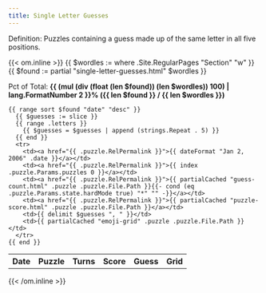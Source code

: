 ```yaml
---
title: Single Letter Guesses
---
```


Definition: Puzzles containing a guess made up of the same letter in all five positions.

{{< om.inline >}}
  {{ $wordles := where .Site.RegularPages "Section" "w" }}
  {{ $found := partial "single-letter-guesses.html" $wordles }}
  <p>Pct of Total: <strong>{{ (mul (div (float (len $found)) (len $wordles)) 100)  | lang.FormatNumber 2 }}% ({{ len $found }} / {{ len $wordles }})</strong></p>
  <table>
    <tr>
      <th>Date</th>
      <th>Puzzle</th>
      <th>Turns</th>
      <th>Score</th>
      <th>Guess</th>
      <th>Grid</th>
    </tr>

    {{ range sort $found "date" "desc" }}
      {{ $guesses := slice }}
      {{ range .letters }}
        {{ $guesses = $guesses | append (strings.Repeat . 5) }}
      {{ end }}
      <tr>
        <td><a href="{{ .puzzle.RelPermalink }}">{{ dateFormat "Jan 2, 2006" .date }}</a></td>
        <td><a href="{{ .puzzle.RelPermalink }}">{{ index .puzzle.Params.puzzles 0 }}</a></td>
        <td><a href="{{ .puzzle.RelPermalink }}">{{ partialCached "guess-count.html" .puzzle .puzzle.File.Path }}{{- cond (eq .puzzle.Params.state.hardMode true) "*" "" -}}</a></td>
        <td><a href="{{ .puzzle.RelPermalink }}">{{ partialCached "puzzle-score.html" .puzzle .puzzle.File.Path }}</a></td>
        <td>{{ delimit $guesses ", " }}</td>
        <td>{{ partialCached "emoji-grid" .puzzle .puzzle.File.Path }}</td>
      </tr>
    {{ end }}
  </table>
{{< /om.inline >}}

